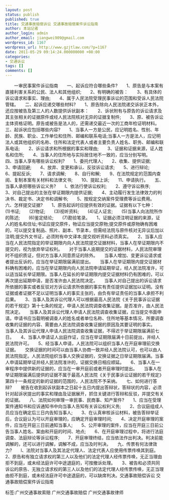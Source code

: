 ```yaml
---
layout: post
status: publish
published: true
title: 交通事故赔偿诉讼 交通事故赔偿案件诉讼指南
author: 本站记者
author_login: admin
author_email: jiangwei909@gmail.com
wordpress_id: 1167
wordpress_url: http://www.gzjtlaw.com/?p=1167
date: 2011-05-29 09:14:24.000000000 +08:00
categories:
- 交通诉讼
tags: []
comments: []
---
```

　　一审民事案件诉讼指南　　一、起诉应符合哪些条件?　　1、原告是与本案有直接利害关系的公民、法人和其他组织;　　2、有明确的被告：　　3、有具体的诉讼请求和事实、理由;　　4、属于人民法院受理民事诉讼的范围和受诉人民法院管辖。　　二、起诉应递交哪些材料?　　1、原告除向人民法院递交诉状正本外，还应按被告及第三人的人数提供诉状副本：　　2、诉状附有与原告的诉讼请求及其主张相关的证据原件或经人民法院核对无异的证据复制件;　　3、原、被告诉讼主体资格证明。原告或被告是法人的，还需递交最近一次的工商年检证明材料。　　三、起诉状应包括哪些内容?　　1、当事人一方是公民，应记明姓名、性别、年龄、民族、职业、工作单位和住所、邮编和联系电话;当事人一方是法人，应记明法人或其他组织的名称、住所和法定代表人或者主要负责人姓名、职务、邮编和联系电话;　　2、诉讼请求和所根据的事实和理由;　　3、证据和证据来源，证人姓名和住所;　　4、当事人的住所地与实际居住地不一致的，应当分别写明。　　四、当事人享有哪些诉讼权利?　　1、委托代理人;　　2、收集、提供证据;　　3、申请回避;　　4、放弃、变更和承认、反驳诉讼请求;　　5、进行辩论;　　6、提起反诉;　　7、请求调解;　　8、自行和解;　　9、在法院规定的范围内查阅、复制本案有关材料和法律文书;　　10、提起上诉;　　11、申请执行。　　五、当事人承担哪些诉讼义务?　　l、依法行使诉讼权利;　　2、遵守诉讼秩序;　　3、对自己提出的主张在举证期限内提供证据;　　4、主动履行发生法律效力的判决书、裁定书、决定书和调解书;　　5、按规定交纳案件受理费等诉讼费用。　　六、怎样提交证据?　　1、原告起诉时应提供有效的证据。证据有以下七种：　　(1)书证;　　(2)物证;　　(3)视听资料;　　(4)证人证言;　　(5)当事人向法院所作的陈述;　　(6)鉴定结论;　　(7)勘验笔录。　　1、证据必须注明证据的来源，证人的姓名和住址;书证应提交原件，物证应当提交原物;提交原件或原物确有困难的，可以提交复制品、照片、副本、节录本，但需经法院与原件核对无异议后加以注明;提交外文书证，必须附有中文译本;提交视听资料必须真实。　　2、当事人应当在人民法院指定的举证期限内向人民法院提交证据材料，当事人在举证期限内不提交的，视为放弃举证权利。　　对于当事人逾期提交的证据材料，人民法院审理时不组织质证，但对方当事人同意质证的除外。　　当事人增加、变更诉讼请求或者提出反诉的，应当在举证期限届满前提出。　　当事人在举证期限内提交证据材料确有困难的，应当在举证期限内向人民法院申请延期举证，经人民法院准许，可以适当延长举证期限。当事人在延长的举证期限内提交证据材料仍有困难的，可以再次提出延期申请，是否准许由人民法院决定。　　当事人对自己提出的诉讼请求所依据的事实或者反驳对方诉讼请求所依据的事实有责任提供证据加以证明。没有证据或者证据不足以证明当事人的事实主张的，由负有举证责任的当事人承担不利后果。　　3、当事人及其诉讼代理人可以根据最高人民法院《关于民事诉讼证据的若干规定》第十七条的规定，申请人民法院调查收集证据。是否准许，由人民法院决定。　　当事人及其诉讼代理人申请人民法院调查收集证据，应当提交书面申请。申请书应当载明被调查人的姓名或者单位名称、住所地等基本情况、所要调查收集的证据的内容、需要由人民法院调查收集证据的原因及其要证明的事实。　　当事人及其诉讼代理人申请人民法院调查收集证据，不得迟于举证期限届满前七日。　　4、当事人申请证人出庭作证，应当在举证期限届满十日前提出，并经人民法院许可。　　5、经当事人申请，人民法院可以组织当事人在开庭审理前交换证据。　　交换证据的时间可以由当事人协商一致并经人民法院认可，也可以由人民法院指定。人民法院组织当事人交换证据的，交换证据之日举证期限届满。当事人申请延期举证并经人民法院准许的，证据交换日相应顺延。　　6、当事人在一审程序中提供新的证据的，应当在一审开庭前或者开庭审理时提出。　　当事人在举证期限届满后提供的证据不属于最高人民法院《关于民事诉讼证据的若干规定》第四十一条规定的新的证据的范围的，人民法院不予采纳。　　七、如何进行答辩?　　被告在收到起诉状副本之日起十五日内提出答辩状，答辩状的内容，必须针对起诉状提出的事实和理由及证据展开，抓住关键进行答辩和反驳，并提交有关的证据。　　八、法院如何审理一审民事、民商事、知产案件?　　1、应当在受理案件通知书和应诉通知书中向当事人告知有关诉讼权利义务;　　2、合议庭组成人员应当在确定后三日内告知当事人;　　3、在认真审核诉讼材料，被告答辩举证后，合议庭认为可以开庭审理的，应确定开庭审理时间;　　4、决定开庭审理的案件，应当在开庭三日前通知当事人;　　5、公开审理的案件，应当在开庭三日前公告当事人姓名、案由和开庭的时间、地点;　　6、在开庭审理过程中，将进行法庭调查、法庭辩论等诉讼程序;　　7、开庭审理终结，应当依法作出判决。判决前能调解的，还可以进行调解，调解不成，应当及时判决。　　九、传票有何法律效力?　　l、法院对当事人及其法定代理人、法定代表人应使用传票传唤其到庭。　　2、原告和有独立请求权的第三人以及他们的法定代理人经传票传唤，无正当理由拒不到庭，或未经法庭许可中途退庭的，可按撤诉处理。　　3、被告和必须共同诉讼的原告、无独立请求权的第三人以及他们的法定代理人经传票传唤，无正当理由拒不到庭，或未经法庭许可中途退庭的，可以缺席判决。交通事故赔偿诉讼 交通事故赔偿案件诉讼指南标签:广州交通事故索赔 广州交通事故赔偿 广州交通事故律师
